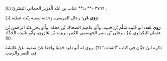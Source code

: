 ٣٧٦٦ -** د:** عتاب بن عَبْد الْعَزِيز الحماني البَصْرِيّ (٤) .

**رَوَى عَن:** رحال القريعي، وجدته صفية بِنْت عطية (د) .

**رَوَى عَنه:** أبو قُتَيبة سَلْم بْن قتيبة، وأَبُو عَاصِم الضحاك بْن مخلد، وأَبُو بحر عَبْد الرحمن بْن عثمان البكراوي (د) ، وعلي بْن نصر الجهضمي الكبير، ويزيد بْن هَارُون، وأَبُو عُبَيدة الْحَدَّاد (٥) .

ذكره ابنُ حِبَّان فِي كتاب "الثقات" (٦) .روى له أَبُو داود حَدِيثا واحدا عَنْ صفية، عَنْ عَائِشَةَ فِي التمر والزبيب.